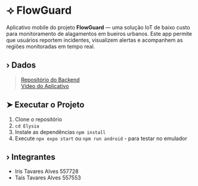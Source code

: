 # ⟢ FlowGuard

Aplicativo mobile do projeto **FlowGuard** — uma solução IoT de baixo custo para monitoramento de alagamentos em bueiros urbanos.
Este app permite que usuários reportem incidentes, visualizem alertas e acompanhem as regiões monitoradas em tempo real.

## › Dados

> <a href="https://github.com/Irissuu/devopsgs.git">Repositório do Backend</a> <br/>
> <a href="https://youtu.be/w3CgRbVPZ64?si=k0XzYuzfKpPqqZ6x">Vídeo do Aplicativo</a>

## ➤ Executar o Projeto
 
1. Clone o repositório
2. `cd Elysia`
3. Instale as dependências `npm install`
4. Execute `npx expo start` ou `npm run android` - para testar no emulador

## › Integrantes
 
- Iris Tavares Alves 557728 </br>
- Taís Tavares Alves 557553 </br>
